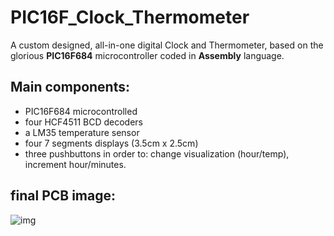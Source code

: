 # PIC16F_Clock_Thermometer
A custom designed, all-in-one digital Clock and Thermometer, based on the glorious **PIC16F684** microcontroller coded in **Assembly** language. 

## Main components:
- PIC16F684 microcontrolled
- four HCF4511 BCD decoders
- a LM35 temperature sensor
- four 7 segments displays (3.5cm x 2.5cm)
- three pushbuttons in order to: change visualization (hour/temp), increment hour/minutes.

## final PCB image:
![img]()

